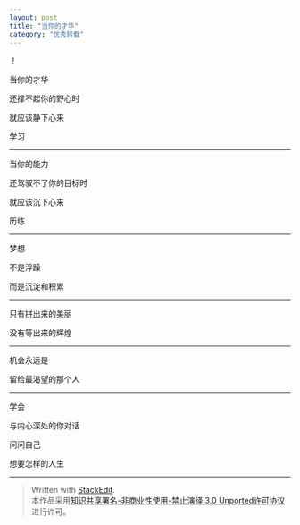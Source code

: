 ```yaml
---
layout: post
title: "当你的才华"
category: "优秀转载"
---
```

！[](http://image.haha.mx/2014/02/26/middle/1138241_0c8736f0cbeabbfc717b5b17ec59b764_1393404111.jpg)

 当你的才华

 还撑不起你的野心时

 就应该静下心来

 学习

 ---

 当你的能力

 还驾驭不了你的目标时

 就应该沉下心来

 历练

 ---

 梦想

 不是浮躁

 而是沉淀和积累

 ---

 只有拼出来的美丽

 没有等出来的辉煌

 ---

 机会永远是

 留给最渴望的那个人

 ---

 学会

 与内心深处的你对话

 问问自己

 想要怎样的人生

 ---

> Written with [StackEdit](https://stackedit.io/).  
本作品采用[知识共享署名-非商业性使用-禁止演绎 3.0 Unported许可协议](http://creativecommons.org/licenses/by-nc-nd/3.0/)进行许可。
